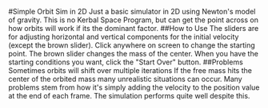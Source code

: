#Simple Orbit Sim in 2D
Just a basic simulator in 2D using Newton's model of gravity. This is no Kerbal Space Program, but can get the point across on how orbits will work if its the dominant factor. 
##How to Use
The sliders are for adjusting horizontal and vertical components for the initial velocity (except the brown slider). Click anywhere on screen to change the starting point. The brown slider changes the mass of the center.
When you have the starting conditions you want, click the "Start Over" button.
##Problems
Sometimes orbits will shift over multiple iterations If the free mass hits the center of the orbited mass many unrealistic situations can occur.
Many problems stem from how it's simply adding the velocity to the position value at the end of each frame. The simulation performs quite well despite this.